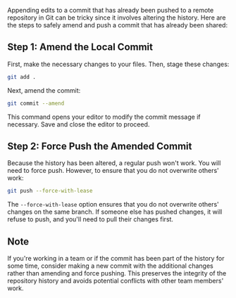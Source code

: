 Appending edits to a commit that has already been pushed to a remote repository in Git can be tricky since it involves altering the history. Here are the steps to safely amend and push a commit that has already been shared:

## Step 1: Amend the Local Commit
First, make the necessary changes to your files. Then, stage these changes:
```bash
git add .
```
Next, amend the commit:
```bash
git commit --amend
```
This command opens your editor to modify the commit message if necessary. Save and close the editor to proceed.

## Step 2: Force Push the Amended Commit
Because the history has been altered, a regular push won't work. You will need to force push. However, to ensure that you do not overwrite others' work:
```bash
git push --force-with-lease
```
The `--force-with-lease` option ensures that you do not overwrite others' changes on the same branch. If someone else has pushed changes, it will refuse to push, and you'll need to pull their changes first.

## Note
If you're working in a team or if the commit has been part of the history for some time, consider making a new commit with the additional changes rather than amending and force pushing. This preserves the integrity of the repository history and avoids potential conflicts with other team members' work.
